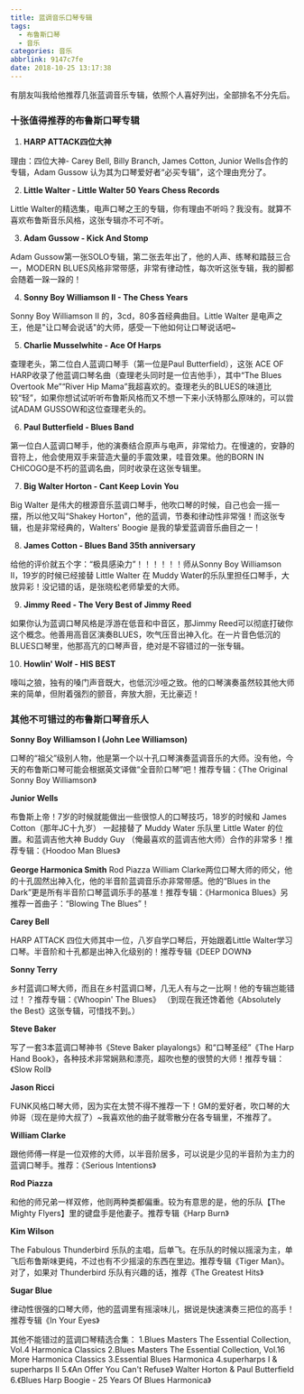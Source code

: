 ```yaml
---
title: 蓝调音乐口琴专辑
tags:
  - 布鲁斯口琴
  - 音乐
categories: 音乐
abbrlink: 9147c7fe
date: 2018-10-25 13:17:38
---
```

有朋友叫我给他推荐几张蓝调音乐专辑，依照个人喜好列出，全部排名不分先后。

### 十张值得推荐的布鲁斯口琴专辑

1. **HARP ATTACK四位大神**

理由：四位大神- Carey Bell, Billy Branch, James Cotton, Junior Wells合作的专辑，Adam Gussow 认为其为口琴爱好者“必买专辑”，这个理由充分了。

2. **Little Walter - Little Walter 50 Years Chess Records**

Little Walter的精选集，电声口琴之王的专辑，你有理由不听吗？我没有。就算不喜欢布鲁斯音乐风格，这张专辑亦不可不听。

3. **Adam Gussow - Kick And Stomp**

Adam Gussow第一张SOLO专辑，第二张去年出了，他的人声、练琴和踏鼓三合一，MODERN BLUES风格非常带感，非常有律动性，每次听这张专辑，我的脚都会随着一跺一跺的！

4. **Sonny Boy Williamson II - The Chess Years**

Sonny Boy Williamson II 的，3cd，80多首经典曲目。Little Walter 是电声之王，他是"让口琴会说话"的大师，感受一下他如何让口琴说话吧~

5. **Charlie Musselwhite - Ace Of Harps**

查理老头，第二位白人蓝调口琴手（第一位是Paul Butterfield），这张 ACE OF HARP收录了他蓝调口琴名曲（查理老头同时是一位吉他手），其中“The Blues Overtook Me”“River Hip Mama”我超喜欢的。查理老头的BLUES的味道比较“轻”，如果你想试试听听布鲁斯风格而又不想一下来小沃特那么原味的，可以尝试ADAM GUSSOW和这位查理老头的。

6. **Paul Butterfield - Blues Band**

第一位白人蓝调口琴手，他的演奏结合原声与电声，非常给力。在慢速的，安静的音符上，他会使用双手来营造大量的手震效果，哇音效果。他的BORN IN CHICOGO是不朽的蓝调名曲，同时收录在这张专辑里。

7. **Big Walter Horton - Cant Keep Lovin You** 

Big Walter 是伟大的根源音乐蓝调口琴手，他吹口琴的时候，自己也会一摇一摆，所以他又叫“Shakey Horton”，他的蓝调，节奏和律动性非常强！而这张专辑，也是非常经典的，Walters' Boogie 是我的挚爱蓝调音乐曲目之一！

8. **James Cotton - Blues Band 35th anniversary**

给他的评价就五个字：“极具感染力”！！！！！！师从Sonny Boy Williamson II，19岁的时候已经接替 Little Walter 在 Muddy Water的乐队里担任口琴手，大放异彩！没记错的话，是张晓松老师挚爱的大师。

9. **Jimmy Reed - The Very Best of Jimmy Reed**

如果你认为蓝调口琴风格是浮游在低音和中音区，那Jimmy Reed可以彻底打破你这个概念。他善用高音区演奏BLUES，吹气压音出神入化。在一片音色低沉的BLUES口琴里，他那高亢的口琴声音，绝对是不容错过的一张专辑。

10. **Howlin' Wolf - HIS BEST**

嚎叫之狼，独有的嗓门声音既大，也低沉沙哑之致。他的口琴演奏虽然较其他大师来的简单，但附着强烈的颤音，奔放大胆，无比豪迈！

### 其他不可错过的布鲁斯口琴音乐人

**Sonny Boy Williamson I (John Lee Williamson)**

口琴的“祖父”级别人物，他是第一个以十孔口琴演奏蓝调音乐的大师。没有他，今天的布鲁斯口琴可能会根据英文译做“全音阶口琴”吧！推荐专辑：《The Original Sonny Boy Williamson》

**Junior Wells**

布鲁斯上帝！7岁的时候就能做出一些很惊人的口琴技巧，18岁的时候和 James Cotton（那年JC十九岁） 一起接替了 Muddy Water 乐队里 Little Water 的位置。和蓝调吉他大神 Buddy Guy （俺最喜欢的蓝调吉他大师）合作的非常多！推荐专辑：《Hoodoo Man Blues》

**George Harmonica Smith**
Rod Piazza William Clarke两位口琴大师的师父，他的十孔固然出神入化，他的半音阶蓝调音乐亦非常带感。他的“Blues in the Dark”更是所有半音阶口琴蓝调乐手的基准！推荐专辑：《Harmonica Blues》另推荐一首曲子：“Blowing The Blues”！

**Carey Bell**

HARP ATTACK 四位大师其中一位，八岁自学口琴后，开始跟着Little Walter学习口琴。半音阶和十孔都是出神入化级别的！推荐专辑《DEEP DOWN》

**Sonny Terry**

乡村蓝调口琴大师，而且在乡村蓝调口琴，几无人有与之一比啊！他的专辑岂能错过！？推荐专辑：《Whoopin' The Blues》 （到现在我还馋着他《Absolutely the Best》这张专辑，可惜找不到。）

**Steve Baker**

写了一套3本蓝调口琴神书《Steve Baker playalongs》和“口琴圣经”《The Harp Hand Book》，各种技术非常娴熟和漂亮，超吹也整的很赞的大师！推荐专辑：《Slow Roll》

**Jason Ricci**

FUNK风格口琴大师，因为实在太赞不得不推荐一下！GM的爱好者，吹口琴的大帅哥（现在是帅大叔了）~我喜欢他的曲子就零散分在各专辑里，不推荐了。

**William Clarke** 

跟他师傅一样是一位双修的大师，以半音阶居多，可以说是少见的半音阶为主力的蓝调口琴手。推荐：《Serious Intentions》

**Rod Piazza** 

和他的师兄弟一样双修，他则两种类都偏重。较为有意思的是，他的乐队【The Mighty Flyers】里的键盘手是他妻子。推荐专辑《Harp Burn》

**Kim Wilson**

The Fabulous Thunderbird 乐队的主唱，后单飞。在乐队的时候以摇滚为主，单飞后布鲁斯味更纯，不过也有不少摇滚的东西在里边。推荐专辑《Tiger Man》。对了，如果对 Thunderbird 乐队有兴趣的话，推荐《The Greatest Hits》

**Sugar Blue**

律动性很强的口琴大师，他的蓝调里有摇滚味儿，据说是快速演奏三把位的高手！推荐专辑《In Your Eyes》


其他不能错过的蓝调口琴精选合集：
1.Blues Masters The Essential Collection, Vol.4 Harmonica Classics
2.Blues Masters The Essential Collection, Vol.16 More Harmonica Classics
3.Essential Blues Harmonica
4.superharps I & superharps II 
5.《An Offer You Can't Refuse》 Walter Horton & Paul Butterfield
6.《Blues Harp Boogie - 25 Years Of Blues Harmonica》
